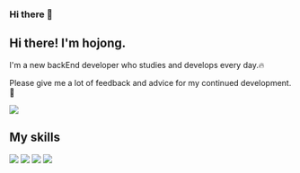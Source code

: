 ### Hi there 👋

<!--
**hanhojong/hanhojong** is a ✨ _special_ ✨ repository because its `README.md` (this file) appears on your GitHub profile.

Here are some ideas to get you started:

- 🔭 I’m currently working on ...
- 🌱 I’m currently learning ...
- 👯 I’m looking to collaborate on ...
- 🤔 I’m looking for help with ...
- 💬 Ask me about ...
- 📫 How to reach me: ...
- 😄 Pronouns: ...
- ⚡ Fun fact: ...
-->


<div>
  <p><h2>Hi there! I'm hojong.</h2></p>
  <p>I'm a new backEnd developer who studies and develops every day.🔥</p>
  <p>Please give me a lot of feedback and advice for my continued development.💬</p>
  <a href="https://www.notion.so/2dd00188c9a049439141251049494196?pvs=4">
    <img src="https://img.shields.io/badge/notion-white?style=flat&logo=notion&logoColor=CC6699"/>
  </a>

  <p><h2> My skills </h2></p>
    <img src="https://img.shields.io/badge/python-3670A0?style=for-the-badge&logo=python&logoColor=ffdd54" />
    <img src="https://img.shields.io/badge/Rstudio-white?style=for-the-badge&logo=Rstudio&logoColor=blue" />
    <img src="https://img.shields.io/badge/mysql-4479A1?style=for-the-badge&logo=mysql&logoColor=white" />
    <img src="https://img.shields.io/badge/spss-blue?style=for-the-badge&logo=spss&logoColor=white" />
  
</div>
